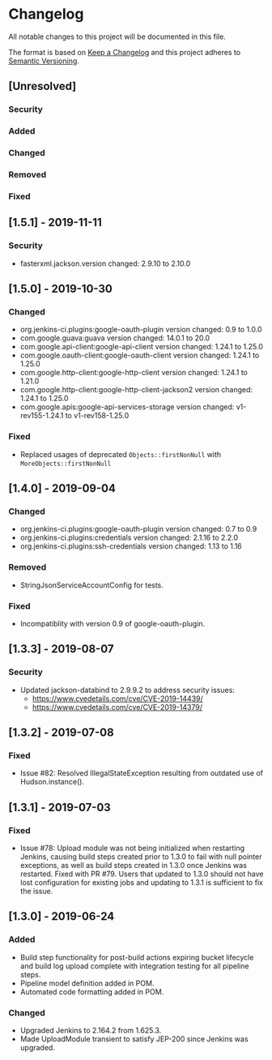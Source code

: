 <!--
 Copyright 2019 Google LLC

 Licensed under the Apache License, Version 2.0 (the "License"); you may not use this file except in
 compliance with the License. You may obtain a copy of the License at
 
        https://www.apache.org/licenses/LICENSE-2.0

 Unless required by applicable law or agreed to in writing, software distributed under the License
 is distributed on an "AS IS" BASIS, WITHOUT WARRANTIES OR CONDITIONS OF ANY KIND, either express or
 implied. See the License for the specific language governing permissions and limitations under the
 License.
-->
# Changelog
All notable changes to this project will be documented in this file.

The format is based on [Keep a Changelog](http://keepachangelog.com/en/1.0.0/)
and this project adheres to [Semantic Versioning](http://semver.org/spec/v2.0.0.html).

## [Unresolved]

 ### Security
 
 ### Added
  
 ### Changed
				
 ### Removed
				 
 ### Fixed
 
## [1.5.1] - 2019-11-11
 ### Security
 - fasterxml.jackson.version changed: 2.9.10 to 2.10.0

## [1.5.0] - 2019-10-30
 ### Changed
 - org.jenkins-ci.plugins:google-oauth-plugin version changed: 0.9 to 1.0.0
 - com.google.guava:guava version changed: 14.0.1 to 20.0
 - com.google.api-client:google-api-client version changed: 1.24.1 to 1.25.0
 - com.google.oauth-client:google-oauth-client version changed: 1.24.1 to 1.25.0
 - com.google.http-client:google-http-client version changed: 1.24.1 to 1.21.0
 - com.google.http-client:google-http-client-jackson2 version changed: 1.24.1 to 1.25.0
 - com.google.apis:google-api-services-storage version changed: v1-rev155-1.24.1 to v1-rev158-1.25.0

 ### Fixed
 - Replaced usages of deprecated `Objects::firstNonNull` with `MoreObjects::firstNonNull` 
 
## [1.4.0] - 2019-09-04
 ### Changed
 - org.jenkins-ci.plugins:google-oauth-plugin version changed: 0.7 to 0.9
 - org.jenkins-ci.plugins:credentials version changed: 2.1.16 to 2.2.0
 - org.jenkins-ci.plugins:ssh-credentials version changed: 1.13 to 1.16
 
 ### Removed
 - StringJsonServiceAccountConfig for tests.
 
 ### Fixed
 - Incompatiblity with version 0.9 of google-oauth-plugin.
 
## [1.3.3] - 2019-08-07
### Security
 - Updated jackson-databind to 2.9.9.2 to address security issues:
   * https://www.cvedetails.com/cve/CVE-2019-14439/
   * https://www.cvedetails.com/cve/CVE-2019-14379/

 ## [1.3.2] - 2019-07-08
### Fixed
 - Issue #82: Resolved IllegalStateException resulting from outdated use of Hudson.instance().
 
## [1.3.1] - 2019-07-03
### Fixed
 - Issue #78: Upload module was not being initialized when restarting Jenkins, causing build steps
 created prior to 1.3.0 to fail with null pointer exceptions, as well as build steps created in
 1.3.0 once Jenkins was restarted. Fixed with PR #79. Users that updated to 1.3.0 should not have
 lost configuration for existing jobs and updating to 1.3.1 is sufficient to fix the issue.

## [1.3.0] - 2019-06-24 
### Added
 - Build step functionality for post-build actions expiring bucket lifecycle and build log upload complete
 with integration testing for all pipeline steps.
 - Pipeline model definition added in POM.
 - Automated code formatting added in POM.
  
### Changed
 - Upgraded Jenkins to 2.164.2 from 1.625.3.
 - Made UploadModule transient to satisfy JEP-200 since Jenkins was upgraded.
 
